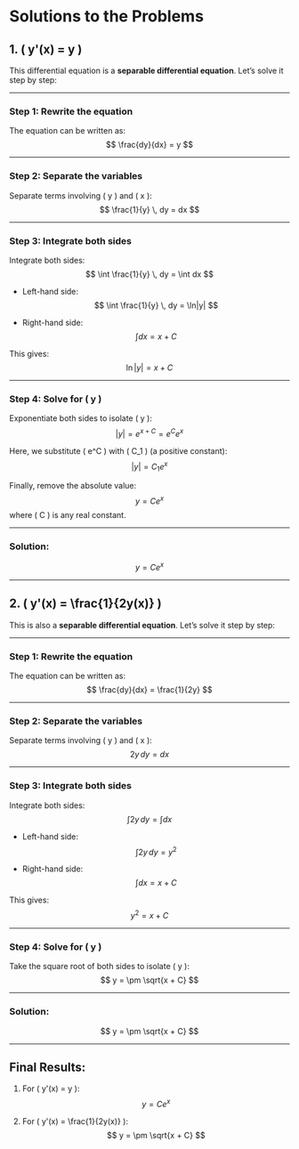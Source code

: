 # Solutions to the Problems

## 1. \( y'(x) = y \)

This differential equation is a **separable differential equation**. Let’s solve it step by step:

---

### Step 1: Rewrite the equation
The equation can be written as:
$$
\frac{dy}{dx} = y
$$

---

### Step 2: Separate the variables
Separate terms involving \( y \) and \( x \):
$$
\frac{1}{y} \, dy = dx
$$

---

### Step 3: Integrate both sides
Integrate both sides:
$$
\int \frac{1}{y} \, dy = \int dx
$$

- Left-hand side:
$$
\int \frac{1}{y} \, dy = \ln|y|
$$

- Right-hand side:
$$
\int dx = x + C
$$

This gives:
$$
\ln|y| = x + C
$$

---

### Step 4: Solve for \( y \)
Exponentiate both sides to isolate \( y \):
$$
|y| = e^{x + C} = e^C e^x
$$

Here, we substitute \( e^C \) with \( C_1 \) (a positive constant):
$$
|y| = C_1 e^x
$$

Finally, remove the absolute value:
$$
y = Ce^x
$$
where \( C \) is any real constant.

---

### Solution:
$$
y = Ce^x
$$

---

## 2. \( y'(x) = \frac{1}{2y(x)} \)

This is also a **separable differential equation**. Let’s solve it step by step:

---

### Step 1: Rewrite the equation
The equation can be written as:
$$
\frac{dy}{dx} = \frac{1}{2y}
$$

---

### Step 2: Separate the variables
Separate terms involving \( y \) and \( x \):
$$
2y \, dy = dx
$$

---

### Step 3: Integrate both sides
Integrate both sides:
$$
\int 2y \, dy = \int dx
$$

- Left-hand side:
$$
\int 2y \, dy = y^2
$$

- Right-hand side:
$$
\int dx = x + C
$$

This gives:
$$
y^2 = x + C
$$

---

### Step 4: Solve for \( y \)
Take the square root of both sides to isolate \( y \):
$$
y = \pm \sqrt{x + C}
$$

---

### Solution:
$$
y = \pm \sqrt{x + C}
$$

---

## Final Results:
1. For \( y'(x) = y \):
$$
y = Ce^x
$$

2. For \( y'(x) = \frac{1}{2y(x)} \):
$$
y = \pm \sqrt{x + C}
$$
